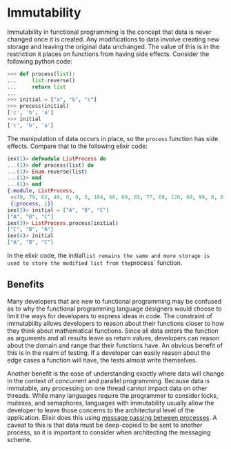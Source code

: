 # Immutability
Immutability in functional programming is the concept that data is never changed once it is created. Any modifications to data involve creating new storage and leaving the original data unchanged. The value of this is in the restriction it places on functions from having side effects. Consider the following python code:
```python
>>> def process(list):
...     list.reverse()
...     return list
... 
>>> initial = ["a", "b", "c"]
>>> process(initial)
['c', 'b', 'a']
>>> initial
['c', 'b', 'a']
```
The manipulation of data occurs in place, so the `process` function has side effects. Compare that to the following elixir code:
```elixir
iex(1)> defmodule ListProcess do
...(1)> def process(list) do    
...(1)> Enum.reverse(list)
...(1)> end
...(1)> end
{:module, ListProcess,
 <<70, 79, 82, 49, 0, 0, 5, 104, 66, 69, 65, 77, 69, 120, 68, 99, 0, 0, 0, 137, 131, 104, 2, 100, 0, 14, 101, 108, 105, 120, 105, 114, 95, 100, 111, 99, 115, 95, 118, 49, 108, 0, 0, 0, 3, 104, 2, ...>>,
 {:process, 1}}
iex(2)> initial = ["A", "B", "C"]
["A", "B", "C"]
iex(3)> ListProcess.process(initial)
["C", "B", "A"]
iex(4)> initial
["A", "B", "C"]
```
In the elixir code, the initial` list remains the same and more storage is used to store the modified list from the `process` function.

## Benefits
Many developers that are new to functional programming may be confused as to why the functional programming language designers would choose to limit the ways for developers to express ideas in code. The constraint of immutability allows developers to reason about their functions closer to how they think about mathematical functions. Since all data enters the function as arguments and all results leave as return values, developers can reason about the domain and range that their functions have. An obvious benefit of this is in the realm of testing. If a developer can easily reason about the edge cases a function will have, the tests almost write themselves.

Another benefit is the ease of understanding exactly where data will change in the context of concurrent and parallel programming. Because data is immutable, any processing on one thread cannot impact data on other threads. While many languages require the programmer to consider locks, mutexes, and semaphores, languages with immutability usually allow the developer to leave those concerns to the architectural level of the application. Elixir does this using [message passing between processes](http://elixir-lang.org/getting-started/processes.html#send-and-receive). A caveat to this is that data must be deep-copied to be sent to another process, so it is important to consider when architecting the messaging scheme.